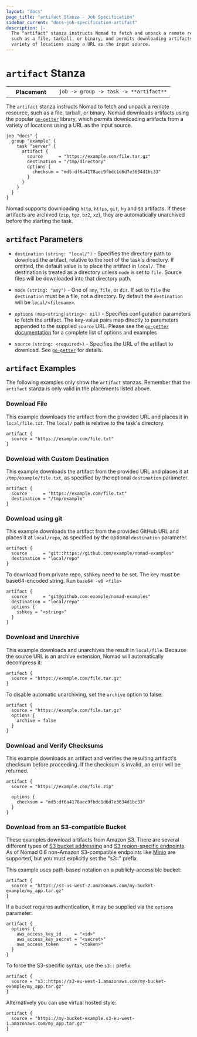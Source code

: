 ```yaml
---
layout: "docs"
page_title: "artifact Stanza - Job Specification"
sidebar_current: "docs-job-specification-artifact"
description: |-
  The "artifact" stanza instructs Nomad to fetch and unpack a remote resource,
  such as a file, tarball, or binary, and permits downloading artifacts from a
  variety of locations using a URL as the input source.
---
```


# `artifact` Stanza

<table class="table table-bordered table-striped">
  <tr>
    <th width="120">Placement</th>
    <td>
      <code>job -> group -> task -> **artifact**</code>
    </td>
  </tr>
</table>

The `artifact` stanza instructs Nomad to fetch and unpack a remote resource,
such as a file, tarball, or binary. Nomad downloads artifacts using the popular
[`go-getter`][go-getter] library, which permits downloading artifacts from a
variety of locations using a URL as the input source.

```hcl
job "docs" {
  group "example" {
    task "server" {
      artifact {
        source      = "https://example.com/file.tar.gz"
        destination = "/tmp/directory"
        options {
          checksum = "md5:df6a4178aec9fbdc1d6d7e3634d1bc33"
        }
      }
    }
  }
}
```

Nomad supports downloading `http`, `https`, `git`, `hg` and `S3` artifacts. If
these artifacts are archived (`zip`, `tgz`, `bz2`, `xz`), they are
automatically unarchived before the starting the task.

## `artifact` Parameters

- `destination` `(string: "local/")` - Specifies the directory path to download
  the artifact, relative to the root of the task's directory. If omitted, the
  default value is to place the artifact in `local/`. The destination is treated
  as a directory unless `mode` is set to `file`. Source files will be downloaded
  into that directory path.

- `mode` `(string: "any")` - One of `any`, `file`, or `dir`. If set to `file`
  the `destination` must be a file, not a directory. By default the
  `destination` will be `local/<filename>`.

- `options` `(map<string|string>: nil)` - Specifies configuration parameters to
  fetch the artifact. The key-value pairs map directly to parameters appended to
  the supplied `source` URL. Please see the [`go-getter`
  documentation][go-getter] for a complete list of options and examples

- `source` `(string: <required>)` - Specifies the URL of the artifact to download.
  See [`go-getter`][go-getter] for details.

## `artifact` Examples

The following examples only show the `artifact` stanzas. Remember that the
`artifact` stanza is only valid in the placements listed above.

### Download File

This example downloads the artifact from the provided URL and places it in
`local/file.txt`. The `local/` path is relative to the task's directory.

```hcl
artifact {
  source = "https://example.com/file.txt"
}
```

### Download with Custom Destination

This example downloads the artifact from the provided URL and places it at
`/tmp/example/file.txt`, as specified by the optional `destination` parameter.

```hcl
artifact {
  source      = "https://example.com/file.txt"
  destination = "/tmp/example"
}
```

### Download using git

This example downloads the artifact from the provided GitHub URL and places it at
`local/repo`, as specified by the optional `destination` parameter.

```hcl
artifact {
  source      = "git::https://github.com/example/nomad-examples"
  destination = "local/repo"
}
```

To download from private repo, sshkey need to be set. The key must be
base64-encoded string. Run `base64 -w0 <file>`

```hcl
artifact {
  source      = "git@github.com:example/nomad-examples"
  destination = "local/repo"
  options {
    sshkey = "<string>"
  }
}
```

### Download and Unarchive

This example downloads and unarchives the result in `local/file`. Because the
source URL is an archive extension, Nomad will automatically decompress it:

```hcl
artifact {
  source = "https://example.com/file.tar.gz"
}
```

To disable automatic unarchiving, set the `archive` option to false:

```hcl
artifact {
  source = "https://example.com/file.tar.gz"
  options {
    archive = false
  }
}
```

### Download and Verify Checksums

This example downloads an artifact and verifies the resulting artifact's
checksum before proceeding. If the checksum is invalid, an error will be
returned.

```hcl
artifact {
  source = "https://example.com/file.zip"

  options {
    checksum = "md5:df6a4178aec9fbdc1d6d7e3634d1bc33"
  }
}
```

### Download from an S3-compatible Bucket

These examples download artifacts from Amazon S3. There are several different
types of [S3 bucket addressing][s3-bucket-addr] and [S3 region-specific
endpoints][s3-region-endpoints]. As of Nomad 0.6 non-Amazon S3-compatible
endpoints like [Minio] are supported, but you must explicitly set the "s3::"
prefix.

This example uses path-based notation on a publicly-accessible bucket:

```hcl
artifact {
  source = "https://s3-us-west-2.amazonaws.com/my-bucket-example/my_app.tar.gz"
}
```

If a bucket requires authentication, it may be supplied via the `options`
parameter:

```hcl
artifact {
  options {
    aws_access_key_id     = "<id>"
    aws_access_key_secret = "<secret>"
    aws_access_token      = "<token>"
  }
}
```

To force the S3-specific syntax, use the `s3::` prefix:

```hcl
artifact {
  source = "s3::https://s3-eu-west-1.amazonaws.com/my-bucket-example/my_app.tar.gz"
}
```

Alternatively you can use virtual hosted style:

```hcl
artifact {
  source = "https://my-bucket-example.s3-eu-west-1.amazonaws.com/my_app.tar.gz"
}
```

[go-getter]: https://github.com/hashicorp/go-getter "HashiCorp go-getter Library"
[Minio]: https://www.minio.io/
[s3-bucket-addr]: http://docs.aws.amazon.com/AmazonS3/latest/dev/UsingBucket.html#access-bucket-intro "Amazon S3 Bucket Addressing"
[s3-region-endpoints]: http://docs.aws.amazon.com/general/latest/gr/rande.html#s3_region "Amazon S3 Region Endpoints"
